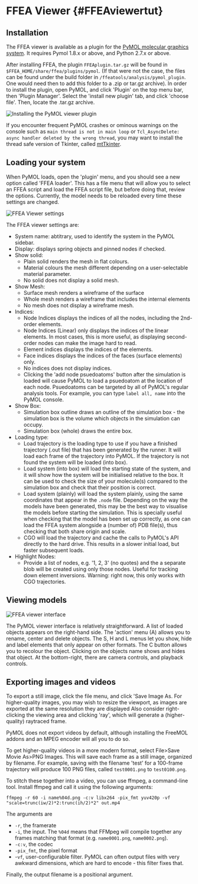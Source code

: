 FFEA Viewer {#FFEAviewertut}
=============================

## Installation

The FFEA viewer is available as a plugin for the [PyMOL molecular graphics system](https://www.pymol.org/). It requires Pymol 1.8.x or above, and Python 2.7.x or above.

After installing FFEA, the plugin ` FFEAplugin.tar.gz ` will be found in ` $FFEA_HOME/share/ffea/plugins/pymol `.
 (If that were not the case, the files can be found under the build folder in `/ffeatools/analysis/pymol_plugin`. 
 One would need then to add this folder to a .zip or tar.gz archive).
 In order to install the plugin, 
  open PyMOL, and click 'Plugin' on the top menu bar, then 'Plugin Manager'. Select the 'install new plugin' tab, and click 'choose file'. Then, locate the .tar.gz archive. <!-- You may need to restart PyMOL for the package to load correctly. -->

![Installing the PyMOL viewer plugin](viewer_1_installation.png "Installing the PyMOL viewer plugin")

If you encounter frequent PyMOL crashes or ominous warnings on the console such as `main thread is not in main loop` or `Tcl_AsyncDelete: async handler deleted by the wrong thread`, you may want to install the thread safe version of Tkinter, called [mtTkinter](http://tkinter.unpythonic.net/wiki/mtTkinter). 

## Loading your system

When PyMOL loads, open the 'plugin' menu, and you should see a new option called 'FFEA loader'. This has a file menu that will allow you to select an FFEA script and load the FFEA script file, but before doing that, review the options. Currently, the model needs to be reloaded every time these settings are changed.

![FFEA Viewer settings](viewer_2_settings.png "FFEA Viewer settings")

The FFEA viewer settings are:
* System name: abtitrary, used to identify the system in the PyMOL sidebar.
* Display: displays spring objects and pinned nodes if checked.
* Show solid:
  * Plain solid renders the mesh in flat colours.
  * Material colours the mesh different depending on a user-selectable material parameter.
  * No solid does not display a solid mesh.
* Show Mesh:
  * Surface mesh renders a wireframe of the surface
  * Whole mesh renders a wireframe that includes the internal elements
  * No mesh does not display a wireframe mesh.
* Indices:
  * Node Indices displays the indices of all the nodes, including the 2nd-order elements.
  * Node Indices (Linear) only displays the indices of the linear elements. In most cases, this is more useful, as displaying second-order nodes can make the image hard to read.
  * Element indices displays the indices of the elements.
  * Face indices displays the indices of the faces (surface elements) only.
  * No indices does not display indices.
  * Clicking the 'add node psuedoatoms' button after the simulation is loaded will cause PyMOL to load a psuedoatom at the location of each node. Psuedoatoms can be targeted by all of PyMOL's regular analysis tools. For example, you can type `label all, name` into the PyMOL console.
* Show Box:
  * Simulation box outline draws an outline of the simulation box - the simulation box is the volume which objects in the simulation can occupy.
  * Simulation box (whole) draws the entire box.
* Loading type:
  * Load trajectory is the loading type to use if you have a finished trajectory (.out file) that has been generated by the runner. It will load each frame of the trajectory into PyMOL. If the trajectory is not found the system will be loaded (into box).
  * Load system (into box) will load the starting state of the system, and it will show how the system will be initialised relative to the box. It can be used to check the size of your molecule(s) compared to the simulation box and check that their position is correct.
  * Load system (plainly) will load the system plainly, using the same coordinates that appear in the `.node` file.
  Depending on the way the models have been generated, 
  this may be the best way to visualise the models before starting the simulation. This is specially useful when 
  checking that the model has been set up correctly, as one can load the FFEA system alongside a (number of) PDB file(s),
  thus checking that both share origin and scale.
  * CGO will load the trajectory and cache the calls to PyMOL's API directly to the hard drive. This results in a slower initial load, but faster subsequent loads.
* Highlight Nodes:
  * Provide a list of nodes, e.g. '1, 2, 3' (no quotes) and the a separate blob will be created using only those nodes. Useful for tracking down element inversions. Warning: right now, this only works with CGO trajectories.
  

## Viewing models

![FFEA viewer interface](viewer_3_interface.png "FFEA viewer interface")

The PyMOL viewer interface is relatively straightforward. A list of loaded objects appears on the right-hand side. The 'action' menu (A) allows you to rename, center and delete objects. The S, H and L menus let you show, hide and label elements that only appear on other formats. The C button allows you to recolour the object. Clicking on the objects name shows and hides that object. At the bottom-right, there are camera controls, and playback controls.

## Exporting images and videos

To export a still image, click the file menu, and click 'Save Image As. For higher-quality images, you may wish to resize the viewport, as images are exported at the same resolution they are displayed  Also consider right-clicking the viewing area and clicking 'ray', which will generate a (higher-quality) raytraced frame.

PyMOL does not export videos by default, although installing the FreeMOL addons and an MPEG encoder will all you to do so.

To get higher-quality videos in a more modern format, select File>Save Movie As>PNG Images. This will save each frame as a still image, organized by filename. For example, saving with the filename 'test' for a 100-frame trajectory will produce 100 PNG files, called `test0001.png` to `test0100.png`.

To stitch these together into a video, you can use ffmpeg, a command-line tool. Install ffmpeg and call it using the following arguments:

	ffmpeg -r 60 -i name%04d.png -c:v libx264 -pix_fmt yuv420p -vf "scale=trunc(iw/2)*2:trunc(ih/2)*2" out.mp4

The arguments are
* `-r`, the framerate
* `-i`, the input. The `%04d` means that FFMpeg will compile together any frames matching that format (e.g. `name0001.png`, `name0002.png`).
* `-c:v`, the codec
* `-pix_fmt`, the pixel format
* -`vf`, user-configurable filter. PyMOL can often output files with very awkward dimensions, which are hard to encode - this filter fixes that.

Finally, the output filename is a positional argument.

